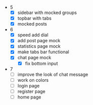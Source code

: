 - 5
  - [x] sidebar with mocked groups
  - [x] topbar with tabs
  - [x] mocked posts
- 6
  - [x] speed add dial
  - [x] add post page mock
  - [x] statistics page mock
  - [x] make tabs bar functional
  - [x] chat page mock
    - [x] fix bottom input
- 7
  - [ ] improve the look of chat message
  - [ ] work on colors
  - [ ] login page
  - [ ] register page
  - [ ] home page